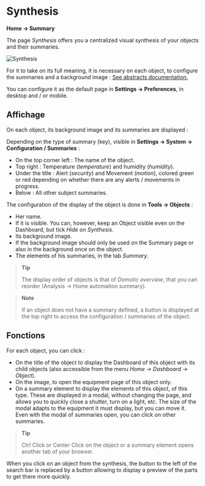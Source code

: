 # Synthesis

**Home → Summary**

The page _Synthesis_ offers you a centralized visual synthesis of your objects and their summaries.

![Synthesis](./images/synthesis_intro.gif)

For it to take on its full meaning, it is necessary on each object, to configure the summaries and a background image : [See abstracts documentation.](/en_US/concept/summary)

You can configure it as the default page in **Settings → Preferences**, in desktop and / or mobile.

## Affichage

On each object, its background image and its summaries are displayed :

Depending on the type of summary (key), visible in **Settings → System → Configuration / Summaries** :

- On the top corner left : The name of the object.
- Top right : Temperature (_temperature_) and humidity (_humidity_).
- Under the title : Alert (_security_) and Movement (_motion_), colored green or red depending on whether there are any alerts / movements in progress.
- Below : All other subject summaries.

The configuration of the display of the object is done in **Tools → Objects** :

- Her name.
- If it is visible. You can, however, keep an Object visible even on the Dashboard, but tick _Hide on Synthesis_.
- Its background image.
- If the background image should only be used on the Summary page or also in the background once on the object.
- The elements of his summaries, in the tab _Summary_.

> **Tip**
>
> The display order of objects is that of _Domotic overview_, that you can reorder (Analysis → Home automation summary).

> **Note**
>
> If an object does not have a summary defined, a button is displayed at the top right to access the configuration / summaries of the object.

## Fonctions

For each object, you can click :

- On the title of the object to display the Dashboard of this object with its child objects (also accessible from the menu _Home → Dashboard → Object_).
- On the image, to open the equipment page of this object only.
- On a summary element to display the elements of this object, of this type. These are displayed in a modal, without changing the page, and allows you to quickly close a shutter, turn on a light, etc. The size of the modal adapts to the equipment it must display, but you can move it. Even with the modal of summaries open, you can click on other summaries.

> **Tip**
>
> Ctrl Click or Center Click on the object or a summary element opens another tab of your browser.

When you click on an object from the synthesis, the button to the left of the search bar is replaced by a button allowing to display a preview of the parts to get there more quickly.
